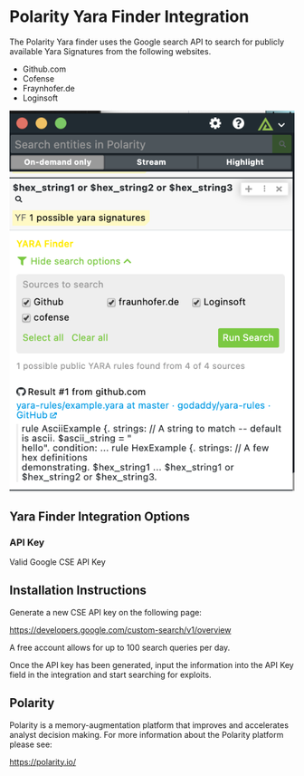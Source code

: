 # Polarity Yara Finder Integration

The Polarity Yara finder uses the Google search API to search for publicly available Yara Signatures from the following websites.

* Github.com 
* Cofense
* Fraynhofer.de
* Loginsoft

![image](assets/overlay.png)

## Yara Finder Integration Options
### API Key

Valid Google CSE API Key


## Installation Instructions

Generate a new CSE API key on the following page:

https://developers.google.com/custom-search/v1/overview

A free account allows for up to 100 search queries per day.

Once the API key has been generated, input the information into the API Key field in the integration and start searching for exploits. 


## Polarity

Polarity is a memory-augmentation platform that improves and accelerates analyst decision making.  For more information about the Polarity platform please see:

https://polarity.io/
